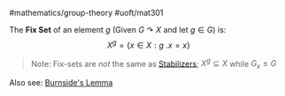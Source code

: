 #mathematics/group-theory #uoft/mat301 


The **Fix Set** of an element $g$ (Given $G\curvearrowright X$ and let $g\in G$) is:
$$X^{g}=\{x\in X: g\ .x=x\}$$

> Note:
> 	Fix-sets are *not* the same as [Stabilizers](Stabilizer.md); $X^{g}\subseteq X$ while $G_{x}\leq G$

Also see:
	[Burnside's Lemma](Burnside's%20Lemma.md)